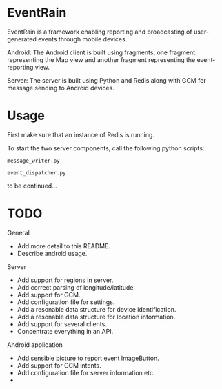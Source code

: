 EventRain
===

EventRain is a framework enabling reporting and broadcasting of user-generated events through mobile devices.

Android:
The Android client is built using fragments, one fragment representing the Map view and another fragment representing the event-reporting view.

Server:
The server is built using Python and Redis along with GCM for message sending to Android devices.

Usage
===
First make sure that an instance of Redis is running.

To start the two server components, call the following python scripts:
````
message_writer.py
````
````
event_dispatcher.py
````

to be continued...

TODO
===
General
* Add more detail to this README.
* Describe android usage.

Server
* Add support for regions in server.
* Add correct parsing of longitude/latitude.
* Add support for GCM.
* Add configuration file for settings.
* Add a resonable data structure for device identification.
* Add a resonable data structure for location information.
* Add support for several clients.
* Concentrate everything in an API.

Android application
* Add sensible picture to report event ImageButton.
* Add support for GCM intents.
* Add configuration file for server information etc.
* 


